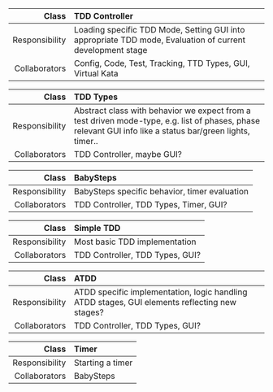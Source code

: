 Class | TDD Controller |
|---:|:---|
Responsibility | Loading specific TDD Mode, Setting GUI into appropriate TDD mode, Evaluation of current development stage |
Collaborators | Config, Code, Test, Tracking, TTD Types, GUI, Virtual Kata |

Class | TDD Types |
|---:|:---|
Responsibility | Abstract class with behavior we expect from a test driven mode-type, e.g. list of phases, phase relevant GUI info like a status bar/green lights, timer.. |
Collaborators | TDD Controller, maybe GUI? |

Class | BabySteps |
|---:|:---|
Responsibility | BabySteps specific behavior, timer evaluation |
Collaborators | TDD Controller, TDD Types, Timer, GUI? |

Class | Simple TDD |
|---:|:---|
Responsibility | Most basic TDD implementation |
Collaborators | TDD Controller, TDD Types, GUI? |

Class | ATDD |
|---:|:---|
Responsibility | ATDD specific implementation, logic handling ATDD stages, GUI elements reflecting new stages? |
Collaborators | TDD Controller, TDD Types, GUI? |

Class | Timer |
|---:|:---|
Responsibility | Starting a timer |
Collaborators | BabySteps |